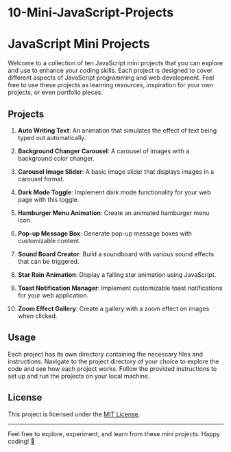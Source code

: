 # 10-Mini-JavaScript-Projects
# JavaScript Mini Projects

Welcome to a collection of ten JavaScript mini projects that you can explore and use to enhance your coding skills. Each project is designed to cover different aspects of JavaScript programming and web development. Feel free to use these projects as learning resources, inspiration for your own projects, or even portfolio pieces.

## Projects

1. **Auto Writing Text**: An animation that simulates the effect of text being typed out automatically.

2. **Background Changer Carousel**: A carousel of images with a background color changer.

3. **Carousel Image Slider**: A basic image slider that displays images in a carousel format.

4. **Dark Mode Toggle**: Implement dark mode functionality for your web page with this toggle.

5. **Hamburger Menu Animation**: Create an animated hamburger menu icon.

6. **Pop-up Message Box**: Generate pop-up message boxes with customizable content.

7. **Sound Board Creator**: Build a soundboard with various sound effects that can be triggered.

8. **Star Rain Animation**: Display a falling star animation using JavaScript.

9. **Toast Notification Manager**: Implement customizable toast notifications for your web application.

10. **Zoom Effect Gallery**: Create a gallery with a zoom effect on images when clicked.

## Usage

Each project has its own directory containing the necessary files and instructions. Navigate to the project directory of your choice to explore the code and see how each project works. Follow the provided instructions to set up and run the projects on your local machine.

## License

This project is licensed under the [MIT License](LICENSE).

---

Feel free to explore, experiment, and learn from these mini projects. Happy coding! 🚀
